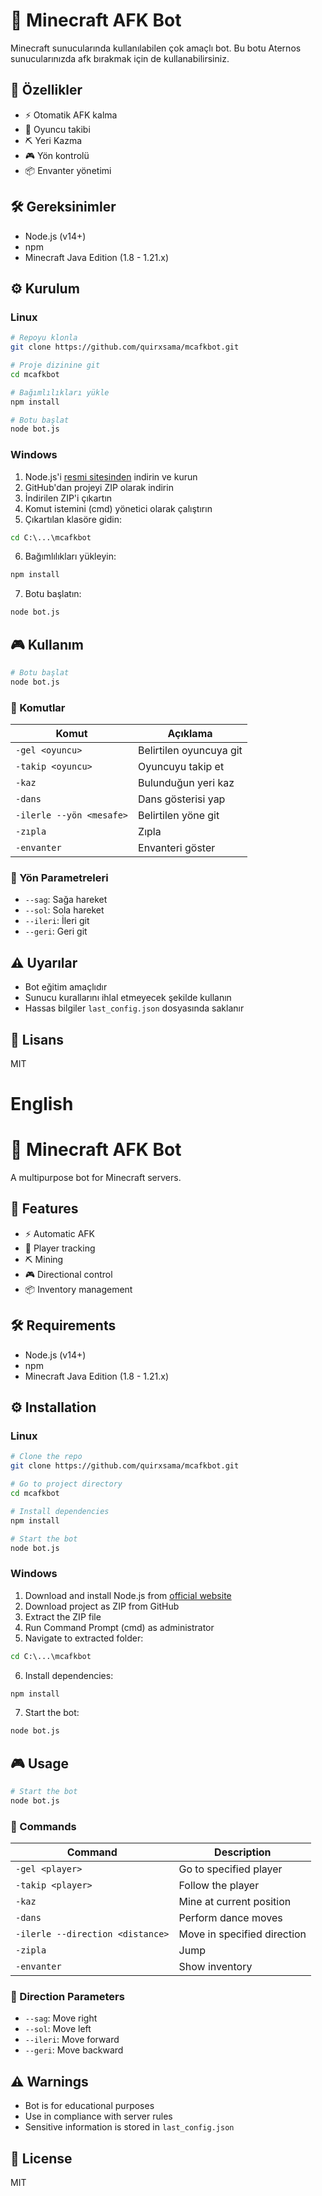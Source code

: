 # 🤖 Minecraft AFK Bot

Minecraft sunucularında kullanılabilen çok amaçlı bot.
Bu botu Aternos sunucularınızda afk bırakmak için de kullanabilirsiniz.

## 📌 Özellikler

- ⚡ Otomatik AFK kalma
- 🎯 Oyuncu takibi
- ⛏️ Yeri Kazma
- 🎮 Yön kontrolü
- 📦 Envanter yönetimi

## 🛠️ Gereksinimler

- Node.js (v14+)
- npm
- Minecraft Java Edition (1.8 - 1.21.x)

## ⚙️ Kurulum

### Linux

```bash
# Repoyu klonla
git clone https://github.com/quirxsama/mcafkbot.git

# Proje dizinine git
cd mcafkbot

# Bağımlılıkları yükle
npm install

# Botu başlat
node bot.js
```

### Windows

1. Node.js'i [resmi sitesinden](https://nodejs.org/) indirin ve kurun
2. GitHub'dan projeyi ZIP olarak indirin
3. İndirilen ZIP'i çıkartın
4. Komut istemini (cmd) yönetici olarak çalıştırın
5. Çıkartılan klasöre gidin:
```cmd
cd C:\...\mcafkbot
```
6. Bağımlılıkları yükleyin:
```cmd
npm install
```
7. Botu başlatın:
```cmd
node bot.js
```

## 🎮 Kullanım

```bash
# Botu başlat
node bot.js
```

### 📝 Komutlar

| Komut | Açıklama |
|-------|-----------|
| `-gel <oyuncu>` | Belirtilen oyuncuya git |
| `-takip <oyuncu>` | Oyuncuyu takip et |
| `-kaz` | Bulunduğun yeri kaz |
| `-dans` | Dans gösterisi yap |
| `-ilerle --yön <mesafe>` | Belirtilen yöne git |
| `-zıpla` | Zıpla |
| `-envanter` | Envanteri göster |

### 🎯 Yön Parametreleri

- `--sag`: Sağa hareket
- `--sol`: Sola hareket
- `--ileri`: İleri git
- `--geri`: Geri git

## ⚠️ Uyarılar

- Bot eğitim amaçlıdır
- Sunucu kurallarını ihlal etmeyecek şekilde kullanın
- Hassas bilgiler `last_config.json` dosyasında saklanır

## 📄 Lisans

MIT

# English

# 🤖 Minecraft AFK Bot

A multipurpose bot for Minecraft servers.

## 📌 Features

- ⚡ Automatic AFK
- 🎯 Player tracking
- ⛏️ Mining
- 🎮 Directional control
- 📦 Inventory management

## 🛠️ Requirements

- Node.js (v14+)
- npm
- Minecraft Java Edition (1.8 - 1.21.x)

## ⚙️ Installation

### Linux

```bash
# Clone the repo
git clone https://github.com/quirxsama/mcafkbot.git

# Go to project directory
cd mcafkbot

# Install dependencies
npm install

# Start the bot
node bot.js
```

### Windows

1. Download and install Node.js from [official website](https://nodejs.org/)
2. Download project as ZIP from GitHub
3. Extract the ZIP file
4. Run Command Prompt (cmd) as administrator
5. Navigate to extracted folder:
```cmd
cd C:\...\mcafkbot
```
6. Install dependencies:
```cmd
npm install
```
7. Start the bot:
```cmd
node bot.js
```

## 🎮 Usage

```bash
# Start the bot
node bot.js
```

### 📝 Commands

| Command | Description |
|---------|-------------|
| `-gel <player>` | Go to specified player |
| `-takip <player>` | Follow the player |
| `-kaz` | Mine at current position |
| `-dans` | Perform dance moves |
| `-ilerle --direction <distance>` | Move in specified direction |
| `-zipla` | Jump |
| `-envanter` | Show inventory |

### 🎯 Direction Parameters

- `--sag`: Move right
- `--sol`: Move left
- `--ileri`: Move forward
- `--geri`: Move backward

## ⚠️ Warnings

- Bot is for educational purposes
- Use in compliance with server rules
- Sensitive information is stored in `last_config.json`

## 📄 License

MIT
